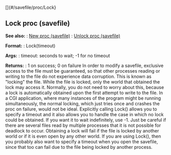 []{#/savefile/proc/Lock}
## Lock proc (savefile)
**See also:**
:   [New proc (savefile)](#/savefile/proc/New)
:   [Unlock proc (savefile)](#/savefile/proc/Unlock)
<!-- -->
**Format:**
:   Lock(timeout)
<!-- -->
**Args:**
:   timeout: seconds to wait; -1 for no timeout
<!-- -->
**Returns:**
:   1 on success; 0 on failure
In order to modify a savefile, exclusive access to the file must be
guaranteed, so that other processes reading or writing to the file do
not experience data corruption. This is known as \"locking\" the file.
While the file is locked, only the world that obtained the lock may
access it.
Normally, you do not need to worry about this, because a lock is
automatically obtained upon the first attempt to write to the file. In a
CGI application, where many instances of the program might be running
simultaneously, the normal locking, which just tries once and crashes
the proc on failure, would not be ideal.
Explicitly calling Lock() allows you to specify a timeout and it also
allows you to handle the case in which no lock could be obtained. If you
want it to wait indefinitely, use -1. Just be careful if there are
several files read by multiple processes that it is not possible for
deadlock to occur.
Obtaining a lock will fail if the file is locked by another world or if
it is even open by any other world.
If you are using Lock(), then you probably also want to specify a
timeout when you open the savefile, since that too can fail due to the
file being locked by another process.